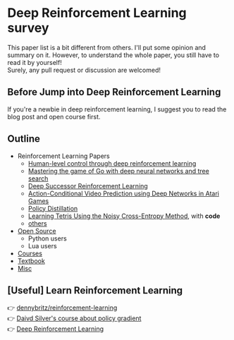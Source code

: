 # Deep Reinforcement Learning survey
This paper list is a bit different from others. I'll put some opinion and summary on it. However, to understand the whole paper, you still have to read it by yourself!   
Surely, any pull request or discussion are welcomed!

## Before Jump into Deep Reinforcement Learning
If you're a newbie in deep reinforcement learning, I suggest you to read the blog post and open course first.

## Outline
- Reinforcement Learning Papers
  - [Human-level control through deep reinforcement learning](https://github.com/andrewliao11/Deep-Reinforcement-Learning-Survey/blob/master/papers/Human-level%20control%20through%20deep%20reinforcement%20learning.md)
  - [Mastering the game of Go with deep neural networks and tree search](https://github.com/andrewliao11/Deep-Reinforcement-Learning-Survey/blob/master/papers/Mastering%20the%20game%20of%20Go%20with%20deep%20neural%20networks%20and%20tree%20search.md)
  - [Deep Successor Reinforcement Learning](https://github.com/andrewliao11/Deep-Reinforcement-Learning-Survey/blob/master/papers/Deep%20Successor%20Reinforcement%20Learning.md)
  - [Action-Conditional Video Prediction using Deep Networks in Atari Games](https://github.com/andrewliao11/Deep-Reinforcement-Learning-Survey/blob/master/papers/Action-Conditional%20Video%20Prediction%20using%20Deep%20Networks%20in%20Atari%20Games.md)
  - [Policy Distillation](https://github.com/andrewliao11/Deep-Reinforcement-Learning-Survey/blob/master/papers/Policy%20Distillation.md)
  - [Learning Tetris Using the Noisy Cross-Entropy Method](https://github.com/andrewliao11/Deep-Reinforcement-Learning-Survey/blob/master/papers/Learning%20Tetris%20Using%20the%20Noisy%20Cross-Entropy%20Method.md), with **code**
  - [others](https://github.com/andrewliao11/Deep-Reinforcement-Learning-Survey/blob/master/Reinforcement-Learning-Papers.md)
- [Open Source](https://github.com/andrewliao11/Deep-Reinforcement-Learning-Survey/blob/master/Open-Source.md#open-source)
  - Python users
  - Lua users
- [Courses](https://github.com/andrewliao11/Deep-Reinforcement-Learning-Survey/blob/master/Open-Source.md#course)
- [Textbook](https://github.com/andrewliao11/Deep-Reinforcement-Learning-Survey/blob/master/Open-Source.md#textbook)
- [Misc](https://github.com/andrewliao11/Deep-Reinforcement-Learning-Survey/blob/master/Open-Source.md#misc)

## [**Useful**] Learn Reinforcement Learning 
:point_right: [dennybritz/reinforcement-learning](https://github.com/dennybritz/reinforcement-learning)   
:point_right: [Daivd Silver's course about policy gradient](https://www.youtube.com/watch?v=KHZVXao4qXs)    
:point_right: [Deep Reinforcement Learning](http://rll.berkeley.edu/deeprlcourse/)
